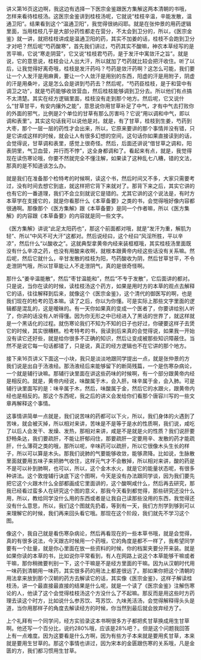 讲义第16页这边啊，我这边有选择一下医宗金鉴跟医方集解这两本清朝的书哦，怎样来看待桂枝汤。这医宗金鉴讲到桂枝汤呢，它就说“桂枝辛温，辛能发散，温通卫阳”。结果看到这个“温通卫阳”，我觉得很纳闷耶。就是在张仲景的用药逻辑里面，当用桂枝几乎是大部分药性都走在营分，不太会到卫分的，所以，《医宗金鉴》就一讲，就把桂枝讲成是温通卫阳的药，其实不加姜的话，桂枝不会跑到卫分才对吧？然后呢“芍药酸寒”，首先我们讲过，芍药其实不酸嘛，神农本草经写的是苦平嘛，它说“寒走阴营”，它又说“桂枝君芍药，是于发汗中寓敛汗之旨”。就是说，它的意思说，桂枝会让人出大汗，所以就加了芍药就比较会把汗收住。听了以后，让我觉得好离奇哦，桂枝是发汗药吗？芍药是敛汗药啊？这怎么可能，我们要让一个人发汗是用麻黄，要让一个人敛汗是用别的东西，阳虚的汗是用附子，阴虚的汗是用桑叶，这是怎么会是讲到芍药去？然后呢，“芍药臣桂枝，是于和营中有调卫之功”，就是芍药能够收敛营血，然后桂枝能够调到卫分去。所以他们有点搞不太清楚。其实在经方逻辑里面，桂枝没有走到那个地方。然后呢，它又说什么“甘草甘平，有安内攘外之能”，意思说你用甘草补足了中气，才有中气去打败你的外面的邪气，比例是2个单位的甘草有那么厉害吗？它说“用以调和中气，即以调和表里”。其实这句话我可以说他是对。就是，有了甘草，桂枝到生姜，芍药到大枣，那个一层一层的药性才会出来，所以，它原来要讲的那个事情并没有错，只是它讲成这样的时候，就会让人有很多幻想的空间，这句话你如果直接读到的话，会觉得说，甘草调和表里，感觉上很奇怪。然后，后面还讲说“借甘草之调和，阳表阴里，气卫血营，并行而不悖”，这全身都调和了。看起来有点，就是，我觉得现在读伤寒论哦，你要不然就完全不懂注解，如果读了这种乱七八糟，错的文法，那真的是不知道该怎么办。

就是我们在准备那个检特考的时候啊，读这个书，然后时间又不多，大家只需要考过，没有时间去想它到底，就这样把它背下来就对了。那背下来之后，其实它讲的也有它的一番道理，我们不会立刻就说它是错的。尤其它讲的这个说法是，有时方本草学在支援它的，就是你看那什么《本草备要》之类的书，会觉得哦好像内容都很通啊。那像那个《医方集解》跟《本草备要》是同一个作者嘛，所以《医方集解》的内容跟《本草备要》的内容就是同一些文字。

《医方集解》讲说“此足太阳药也”，那这个前面都对哦，就是“发汗为重，解肌为轻”、所以“中风不可大汗”这都对。然后说经曰，这个经曰“风淫所胜，平以辛凉”，然后什么“以酸收之”。这就典型拿黄帝内经来装框框哦，其实桂枝汤里面既没有什么辛凉之药，也没有用酸来收啊，就根本跟黄帝内经这些话没有关系嘛。然后呢，然后它就什么，辛甘发散的桂枝为阳，芍药酸收为阴，然后甘草甘平，不令走泄阴气哦，所以甘草能让人不走泄阴气，真的是很奇怪啊。

那什么“姜辛温能散”，然后“枣甘温能和”，然后“不专于发散”，它后面讲的都对。只是说，当你在读的时候，读桂枝汤这个药方，如果是用时方的本草的观点去解释它的话，往往解释到后来，就像这个《医宗金鉴》，这个清代的御医写的啊，也是我们现在的检考的范本嘛。读了之后，你以为你懂。可是实际上那些文字里面的逻辑都是混乱的，这是暧昧的。有一天你如果真的变成一个医者了，你要讲给别人听了，你讲的话没有人听得懂。因为你无形之中已经进入了黑话的世界了，就这样就是一个黑话化的过程。就伤寒论我们不知为不知的日子也好过，你硬要这样子去煲它的时候，其实很糟糕。检考特考的书，我读到后来真的会觉得说，如果我一开始没有读它还好些，就是给你很多不正确的知识，然后让变成被那些知识障蔽住。当然不是说它每一句话都错了，只是说，真正的经方逻辑也不在它讲的那个地方。

接下来16页讲义下面这一小块，我只是淡淡地跟同学提出一点，就是张仲景的方我们说是出自于汤液经。那汤液经后来能够留下的断简残篇，一个是伤寒杂病论，一个就是辅行诀嘛。那辅行诀里面在讲这些药味的时候啊，有一个部分跟黄帝内经是相反的。就是，黄帝内经说，味酸属于木，会入肝。味辛属于金，会入肺。可是辅行诀里面写的是：味辛属于木，然后，味酸属于金，然后它的水跟火，跟黄帝内经也是相反的。那这个东西呢，我之后的讲义会发给你们看那个唐容川写的一些文章再解释这个事情。

这事情讲简单一点就是，我们说苦味的药都可以下火，所以，我们身体的火遇到了苦味，就会被灭掉，所以相对来讲，苦味是不是等于是水的性质啊，我们说，咸吃了以后人会发干、发燥、发热，那相对来讲，咸是不是就是火的性质？我们说肝要舒畅条达，我们要疏肝，不能让肝郁闷住，那要疏肝一定要用辛、发散的药才能疏肝，什么薄荷之类的哦，那所以呢，辛味药可以疏肝，所以它很像木头生长的样子，所以可以算是木头。那我们说肺的气要能够收敛，能够肃降。比如说，生脉散里面就要用五味子来把肺气收住，这样元气才不会散掉，所以相对来讲，酸的药是不是可以补到肺啊，也可以，所以，这个金木水火，就是它的能量状态呢，有很多种讲法。这个敦煌辅行诀底下这个图啊，今天是没有办法跟同学谈，因为我们要先把它这个火跟木什么全部都画成它里面讲的，这个酸啊咸什么，然后再去研究，那我已经看过蛮多人在研究这个图的意义，那我今天看到都觉得，那些研究还没什么用，所以，教给同学没什么用的东西或者是让我自己读那些没用的东西，我觉得还没有什么意思，所以，我们这个图就先扔着，等到有一天，我们方剂学到够到可以来理解它的时候，我们再来回头看它哦。那现在这个阶段，我们就先不学习这个图。

像这个，我自己就是看伤寒杂病论，然后再看现在的一些本草书哦，就是会觉得，真的有很多说法，今天跟古时候用一个药哦，它的角度是都不一样了，我希望同学要有一个肚量，就是你心里面在放一些资料的时候，你的档案夹要分开来装。就是如果你读的本草的书，比如说你平常看到，有人在网路上说这个本草能够干嘛或者干嘛，那你稍微要判别一下，这个干嘛是不是经方里面的干嘛。因为从汉朝时代用一味药到清朝用一味药，其实很多药的用法上都差很远了。那如果你把这个清朝的用法拿来放到那个汉朝的药方去解读它的话，其实像《医宗金鉴》，这样子解读桂枝汤，讲一个最直接最直接的结果是什么呢，就是一个读了《医宗金鉴》注解伤寒论的人，他读了这个会觉得桂枝汤这个方没什么了不起嘛。那反而是用这些时方药理去读这个时方，比如说什么参苏饮、芎苏饮、九味羌活汤，会觉得解释得头头是道，当你用那样子的角度去解读经方的时候，你当然到最后就会放弃经方了。

上个礼拜有一个同学问，经方实验录这本书啊很多方子都把炙甘草换成用生甘草啊。他还写一个百分比，说约280%哦，应该是28%吧？。但是这个问题我回答上有一点难度。因为这要看是什么方啊，因为有些方子本来就是要用炙甘草，本来就是要用生甘草的。那这个事情也讲过，因为宋本的金匮跟伤寒的关系哦，凡是金匮的方，我们都习惯用生甘草。
